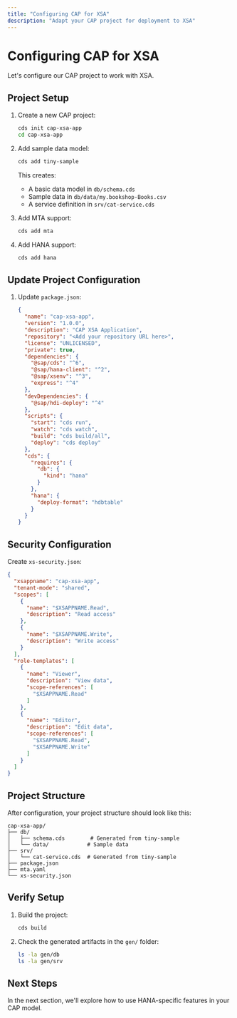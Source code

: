 ```yaml
---
title: "Configuring CAP for XSA"
description: "Adapt your CAP project for deployment to XSA"
---
```


# Configuring CAP for XSA

Let's configure our CAP project to work with XSA.

## Project Setup

1. Create a new CAP project:
   ```bash
   cds init cap-xsa-app
   cd cap-xsa-app
   ```

2. Add sample data model:
   ```bash
   cds add tiny-sample
   ```

   This creates:
   - A basic data model in `db/schema.cds`
   - Sample data in `db/data/my.bookshop-Books.csv`
   - A service definition in `srv/cat-service.cds`

3. Add MTA support:
   ```bash
   cds add mta
   ```

4. Add HANA support:
   ```bash
   cds add hana
   ```

## Update Project Configuration

1. Update `package.json`:
   ```json
   {
     "name": "cap-xsa-app",
     "version": "1.0.0",
     "description": "CAP XSA Application",
     "repository": "<Add your repository URL here>",
     "license": "UNLICENSED",
     "private": true,
     "dependencies": {
       "@sap/cds": "^6",
       "@sap/hana-client": "^2",
       "@sap/xsenv": "^3",
       "express": "^4"
     },
     "devDependencies": {
       "@sap/hdi-deploy": "^4"
     },
     "scripts": {
       "start": "cds run",
       "watch": "cds watch",
       "build": "cds build/all",
       "deploy": "cds deploy"
     },
     "cds": {
       "requires": {
         "db": {
           "kind": "hana"
         }
       },
       "hana": {
         "deploy-format": "hdbtable"
       }
     }
   }
   ```

## Security Configuration

Create `xs-security.json`:
```json
{
  "xsappname": "cap-xsa-app",
  "tenant-mode": "shared",
  "scopes": [
    {
      "name": "$XSAPPNAME.Read",
      "description": "Read access"
    },
    {
      "name": "$XSAPPNAME.Write",
      "description": "Write access"
    }
  ],
  "role-templates": [
    {
      "name": "Viewer",
      "description": "View data",
      "scope-references": [
        "$XSAPPNAME.Read"
      ]
    },
    {
      "name": "Editor",
      "description": "Edit data",
      "scope-references": [
        "$XSAPPNAME.Read",
        "$XSAPPNAME.Write"
      ]
    }
  ]
}
```

## Project Structure

After configuration, your project structure should look like this:
```
cap-xsa-app/
├── db/
│   ├── schema.cds        # Generated from tiny-sample
│   └── data/            # Sample data
├── srv/
│   └── cat-service.cds  # Generated from tiny-sample
├── package.json
├── mta.yaml
└── xs-security.json
```

## Verify Setup

1. Build the project:
   ```bash
   cds build
   ```

2. Check the generated artifacts in the `gen/` folder:
   ```bash
   ls -la gen/db
   ls -la gen/srv
   ```

## Next Steps

In the next section, we'll explore how to use HANA-specific features in your CAP model.